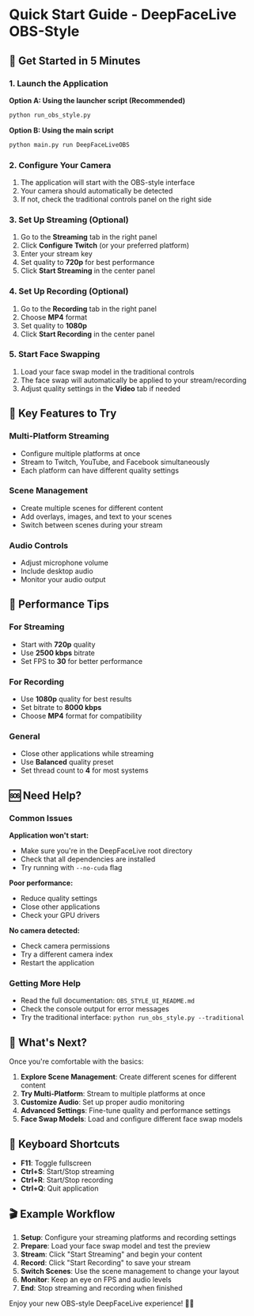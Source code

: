 # Quick Start Guide - DeepFaceLive OBS-Style

## 🚀 Get Started in 5 Minutes

### 1. Launch the Application

**Option A: Using the launcher script (Recommended)**
```bash
python run_obs_style.py
```

**Option B: Using the main script**
```bash
python main.py run DeepFaceLiveOBS
```

### 2. Configure Your Camera

1. The application will start with the OBS-style interface
2. Your camera should automatically be detected
3. If not, check the traditional controls panel on the right side

### 3. Set Up Streaming (Optional)

1. Go to the **Streaming** tab in the right panel
2. Click **Configure Twitch** (or your preferred platform)
3. Enter your stream key
4. Set quality to **720p** for best performance
5. Click **Start Streaming** in the center panel

### 4. Set Up Recording (Optional)

1. Go to the **Recording** tab in the right panel
2. Choose **MP4** format
3. Set quality to **1080p**
4. Click **Start Recording** in the center panel

### 5. Start Face Swapping

1. Load your face swap model in the traditional controls
2. The face swap will automatically be applied to your stream/recording
3. Adjust quality settings in the **Video** tab if needed

## 🎯 Key Features to Try

### Multi-Platform Streaming
- Configure multiple platforms at once
- Stream to Twitch, YouTube, and Facebook simultaneously
- Each platform can have different quality settings

### Scene Management
- Create multiple scenes for different content
- Add overlays, images, and text to your scenes
- Switch between scenes during your stream

### Audio Controls
- Adjust microphone volume
- Include desktop audio
- Monitor your audio output

## 🔧 Performance Tips

### For Streaming
- Start with **720p** quality
- Use **2500 kbps** bitrate
- Set FPS to **30** for better performance

### For Recording
- Use **1080p** quality for best results
- Set bitrate to **8000 kbps**
- Choose **MP4** format for compatibility

### General
- Close other applications while streaming
- Use **Balanced** quality preset
- Set thread count to **4** for most systems

## 🆘 Need Help?

### Common Issues

**Application won't start:**
- Make sure you're in the DeepFaceLive root directory
- Check that all dependencies are installed
- Try running with `--no-cuda` flag

**Poor performance:**
- Reduce quality settings
- Close other applications
- Check your GPU drivers

**No camera detected:**
- Check camera permissions
- Try a different camera index
- Restart the application

### Getting More Help

- Read the full documentation: `OBS_STYLE_UI_README.md`
- Check the console output for error messages
- Try the traditional interface: `python run_obs_style.py --traditional`

## 🎉 What's Next?

Once you're comfortable with the basics:

1. **Explore Scene Management**: Create different scenes for different content
2. **Try Multi-Platform**: Stream to multiple platforms at once
3. **Customize Audio**: Set up proper audio monitoring
4. **Advanced Settings**: Fine-tune quality and performance settings
5. **Face Swap Models**: Load and configure different face swap models

## 📱 Keyboard Shortcuts

- **F11**: Toggle fullscreen
- **Ctrl+S**: Start/Stop streaming
- **Ctrl+R**: Start/Stop recording
- **Ctrl+Q**: Quit application

## 🎬 Example Workflow

1. **Setup**: Configure your streaming platforms and recording settings
2. **Prepare**: Load your face swap model and test the preview
3. **Stream**: Click "Start Streaming" and begin your content
4. **Record**: Click "Start Recording" to save your stream
5. **Switch Scenes**: Use the scene management to change your layout
6. **Monitor**: Keep an eye on FPS and audio levels
7. **End**: Stop streaming and recording when finished

Enjoy your new OBS-style DeepFaceLive experience! 🎥✨